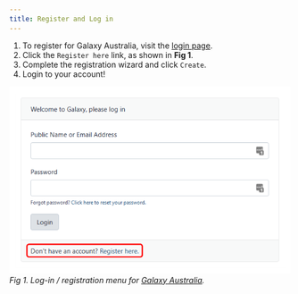 ```yaml
---
title: Register and Log in
---
```


1. To register for Galaxy Australia, visit the [login page](https://usegalaxy.org.au/login).
2. Click the ```Register here``` link, as shown in **Fig 1**.
3. Complete the registration wizard and click ```Create```.
4. Login to your account!

![](../images/hifi_assembly/1_register.png)
*Fig 1. Log-in / registration menu for [Galaxy Australia](https://usegalaxy.org.au/).*

